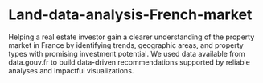 # Land-data-analysis-French-market
Helping a real estate investor gain a clearer understanding of the property market in France by identifying trends, geographic areas, and property types with promising investment potential. We used data available from data.gouv.fr to build data-driven recommendations supported by reliable analyses and impactful visualizations.
